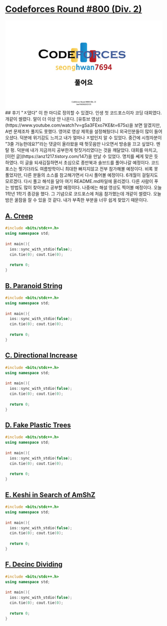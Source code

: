 # [Codeforces Round #800 (Div. 2)](https://codeforces.com/contest/1694)
<img src="./thumbnail.jpg" />
## 후기
"ㅈ댔다" 이 한 마디로 정의할 수 있겠다. 인생 첫 코드포스이자 코딩 대회였다. 개같이 썰렸다. 말이 더 이상 안 나온다. [유튜브 영상](https://www.youtube.com/watch?v=gSa3FExo7KE&t=675s)을 보면 알겠지만, A번 문제조차 풀지도 못했다. 영어로 영상 제목을 설정해뒀더니 외국인분들이 많이 들어오셨다. 덕분에 위기감도 느끼고 내가 얼마나 ㅈ밥인지 알 수 있었다. 중간에 시청자분이 "3줄 가능한데요?"라는 댓글이 올라왔을 때 헛웃음만 나오면서 방송을 끄고 싶었다. 멘탈 펑. 덕분에 내가 지금까지 공부한게 헛짓거리였다는 것을 깨달았다. 대회를 마치고, [이런 글](https://anz1217.tistory.com/147)을 만날 수 있었다. 명치를 쎄게 맞은 듯 하였다. 이 글을 되새김질하면서 초심으로 종만북과 솔브드를 풀어나갈 예정이다. 코드포스는 찢기더라도 여름방학이니 최대한 빠지지않고 전부 참가해볼 예정이다. 비록 못 풀었지만, 다른 분들의 소스를 참고해가면서 다시 풀어볼 예정이다. 6개월이 걸릴지도 모르겠다. 다시 풀고 해석을 달아 여기 README.md파일에 올리겠다. 다른 사람이 푸는 방법도 많이 찾아보고 공부할 예정이다. 나중에는 해설 영상도 찍어볼 예정이다. 오늘 1학년 1학기 종강을 했다. 그 기념으로 코드포스에 처음 참가했는데 개같이 썰렸다. 오늘 밤은 꿀잠을 잘 수 있을 것 같다. 내가 부족한 부분을 너무 쉽게 찾았기 때문이다. <br>

## [A. Creep](https://codeforces.com/contest/1694/problem/A)
```c++
#include <bits/stdc++.h>
using namespace std;

int main(){
  ios::sync_with_stdio(false);
  cin.tie(0); cout.tie(0);

  return 0;
}
```
## [B. Paranoid String](https://codeforces.com/contest/1694/problem/B)
```c++
#include <bits/stdc++.h>
using namespace std;

int main(){
  ios::sync_with_stdio(false);
  cin.tie(0); cout.tie(0);

  return 0;
}
```
## [C. Directional Increase](https://codeforces.com/contest/1694/problem/C)
```c++
#include <bits/stdc++.h>
using namespace std;

int main(){
  ios::sync_with_stdio(false);
  cin.tie(0); cout.tie(0);

  return 0;
}
```
## [D. Fake Plastic Trees](https://codeforces.com/contest/1694/problem/D)
```c++
#include <bits/stdc++.h>
using namespace std;

int main(){
  ios::sync_with_stdio(false);
  cin.tie(0); cout.tie(0);

  return 0;
}
```
## [E. Keshi in Search of AmShZ](https://codeforces.com/contest/1694/problem/E)
```c++
#include <bits/stdc++.h>
using namespace std;

int main(){
  ios::sync_with_stdio(false);
  cin.tie(0); cout.tie(0);

  return 0;
}
```
## [F. Decinc Dividing](https://codeforces.com/contest/1694/problem/F)
```c++
#include <bits/stdc++.h>
using namespace std;

int main(){
  ios::sync_with_stdio(false);
  cin.tie(0); cout.tie(0);

  return 0;
}
```







